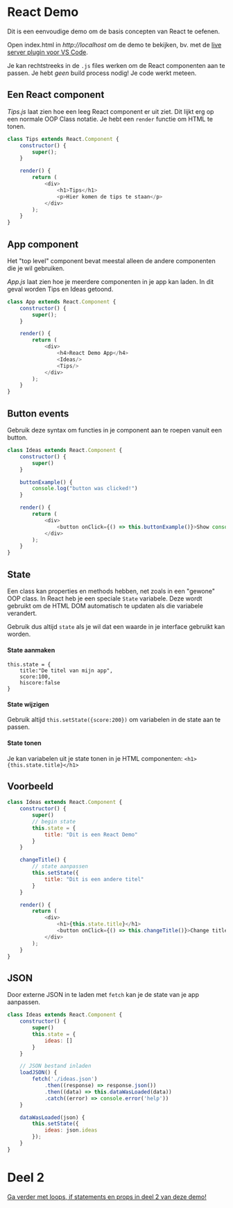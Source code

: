# React Demo

Dit is een eenvoudige demo om de basis concepten van React te oefenen.

Open index.html in *http://localhost* om de demo te bekijken, bv. met de [live server plugin voor VS Code](https://marketplace.visualstudio.com/items?itemName=ritwickdey.LiveServer).

Je kan rechtstreeks in de `.js` files werken om de React componenten aan te passen.
Je hebt *geen* build process nodig! Je code werkt meteen.

## Een React component

*Tips.js* laat zien hoe een leeg React component er uit ziet. Dit lijkt erg op een normale OOP Class notatie. Je hebt een `render` functie om HTML te tonen.

```javascript
class Tips extends React.Component {
    constructor() {
        super();
    }

    render() {
        return (
            <div>
                <h1>Tips</h1>
                <p>Hier komen de tips te staan</p>
            </div>
        );
    }
}
```

## App component

Het "top level" component bevat meestal alleen de andere componenten die je wil gebruiken.

*App.js* laat zien hoe je meerdere componenten in je app kan laden. In dit geval worden Tips en Ideas getoond.
```javascript
class App extends React.Component {
    constructor() {
        super();
    }

    render() {
        return (
            <div>
                <h4>React Demo App</h4>
                <Ideas/>
                <Tips/>
            </div>
        );
    }
}
```

## Button events

Gebruik deze syntax om functies in je component aan te roepen vanuit een button.

```javascript
class Ideas extends React.Component {
    constructor() {
        super()
    }

    buttonExample() {
        console.log("button was clicked!")
    }

    render() {
        return (
            <div>
                <button onClick={() => this.buttonExample()}>Show console message</button>
            </div>
        );
    }
}
```

## State

Een class kan properties en methods hebben, net zoals in een "gewone" OOP class. In React heb je een speciale `State` variabele. Deze wordt gebruikt om de HTML DOM automatisch te updaten als die variabele verandert. 

Gebruik dus altijd `state` als je wil dat een waarde in je interface gebruikt kan worden. 

#### State aanmaken
```
this.state = {
    title:"De titel van mijn app",
    score:100,
    hiscore:false
}
```
#### State wijzigen

Gebruik altijd `this.setState({score:200})` om variabelen in de state aan te passen. 

#### State tonen

Je kan variabelen uit je state tonen in je HTML componenten: `<h1>{this.state.title}</h1>`

## Voorbeeld

```javascript
class Ideas extends React.Component {
    constructor() {
        super()
        // begin state
        this.state = {
            title: "Dit is een React Demo"
        }
    }

    changeTitle() {
        // state aanpassen
        this.setState({
            title: "Dit is een andere titel"
        }
    }

    render() {
        return (
            <div>
                <h1>{this.state.title}</h1>
                <button onClick={() => this.changeTitle()}>Change title</button>
            </div>
        );
    }
}
```


## JSON

Door externe JSON in te laden met `fetch` kan je de state van je app aanpassen.

```javascript
class Ideas extends React.Component {
    constructor() {
        super()
        this.state = {
            ideas: []
        }
    }

    // JSON bestand inladen
    loadJSON() {
        fetch('./ideas.json')
            .then((response) => response.json())
            .then((data) => this.dataWasLoaded(data))
            .catch((error) => console.error('help'))
    }

    dataWasLoaded(json) {
        this.setState({
            ideas: json.ideas
        });
    }
}
```

# Deel 2

[Ga verder met loops, if statements en props in deel 2 van deze demo!](./deel2.md)